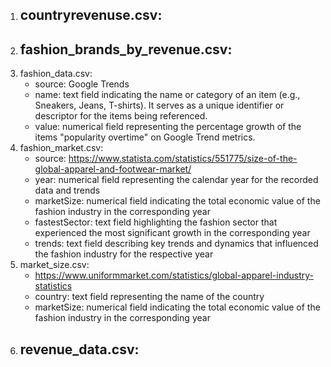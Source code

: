 1. countryrevenuse.csv:
   -
2. fashion_brands_by_revenue.csv:
   -
3. fashion_data.csv:
    - source: Google Trends
    - name: text field indicating the name or category of an item (e.g., Sneakers, Jeans, T-shirts). It serves as a unique identifier or descriptor for the items being referenced.
    - value: numerical field representing the percentage growth of the items "popularity overtime" on Google Trend metrics.
4. fashion_market.csv:
    - source: https://www.statista.com/statistics/551775/size-of-the-global-apparel-and-footwear-market/
    - year: numerical field representing the calendar year for the recorded data and trends 
    - marketSize: numerical field indicating the total economic value of the fashion industry in the corresponding year
    - fastestSector: text field highlighting the fashion sector that experienced the most significant growth in the corresponding year
    - trends: text field describing key trends and dynamics that influenced the fashion industry for the respective year
5. market_size.csv: 
   - https://www.uniformmarket.com/statistics/global-apparel-industry-statistics
   - country: text field representing the name of the country
   - marketSize: numerical field indicating the total economic value of the fashion industry in the corresponding year
6. revenue_data.csv:
   -